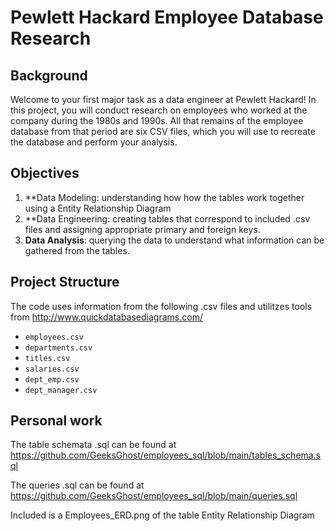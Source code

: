 # Pewlett Hackard Employee Database Research

## Background

Welcome to your first major task as a data engineer at Pewlett Hackard! In this project, you will conduct research on employees who worked at the company during the 1980s and 1990s. All that remains of the employee database from that period are six CSV files, which you will use to recreate the database and perform your analysis.

## Objectives

1. **Data Modeling: understanding how how the tables work together using a Entity Relationship Diagram
2. **Data Engineering: creating tables that correspond to included .csv files and assigning appropriate primary and foreign keys. 
3. **Data Analysis**: querying the data to understand what information can be gathered from the tables. 


## Project Structure
The code uses information from the following .csv files and utilitzes tools from http://www.quickdatabasediagrams.com/
  - `employees.csv`
  - `departments.csv`
  - `titles.csv`
  - `salaries.csv`
  - `dept_emp.csv`
  - `dept_manager.csv`

## Personal work
The table schemata .sql can be found at https://github.com/GeeksGhost/employees_sql/blob/main/tables_schema.sql

The queries .sql can be found at https://github.com/GeeksGhost/employees_sql/blob/main/queries.sql

Included is a Employees_ERD.png of the table Entity Relationship Diagram 
